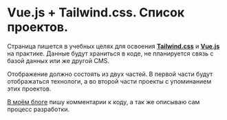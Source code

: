 # Vue.js + Tailwind.css. Список проектов.

Страница пишется в учебных целях для освоения [**Tailwind.css**](https://tailwindcss.com/) и [**Vue.js**](https://vuejs.org/) на практике. Данные будут храниться в коде, не планируется связь с базой данных или же другой CMS.

Отображение должно состоять из двух частей. В первой части будут отображаться технологи, а во второй части проекты с упоминанием этих проектов.

[В моём блоге](https://laboratorynotices.wordpress.com/2022/08/25/%d1%81%d0%bf%d0%b8%d1%81%d0%be%d0%ba-%d0%bf%d1%80%d0%be%d0%b5%d0%ba%d1%82%d0%be%d0%b2-%d0%bd%d0%b0-tailwind-css-vue-js-%d1%87%d0%b0%d1%81%d1%82%d1%8c-0/) пишу комментарии к коду, а так же описываю сам процесс разработки.
